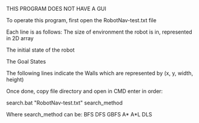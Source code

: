 THIS PROGRAM DOES NOT HAVE A GUI


To operate this program, first open the RobotNav-test.txt file

Each line is as follows:
The size of environment the robot is in, represented in 2D array

The initial state of the robot

The Goal States

The following lines indicate the Walls which are represented by (x, y, width, height)

Once done, copy file directory and open in CMD
enter in order:

search.bat "RobotNav-test.txt" search_method

Where search_method can be:
BFS
DFS
GBFS
A*
A*L
DLS